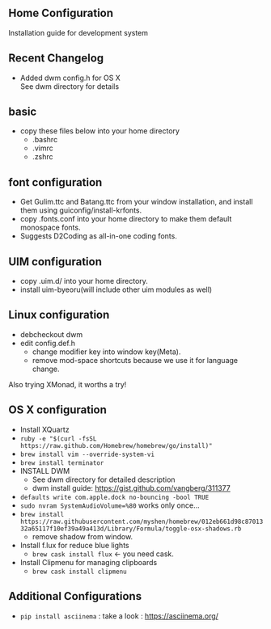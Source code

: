 Home Configuration
------------------

Installation guide for development system

## Recent Changelog

* Added dwm config.h for OS X  
  See dwm directory for details

## basic

* copy these files below into your home directory
  * .bashrc
  * .vimrc
  * .zshrc

## font configuration

* Get Gulim.ttc and Batang.ttc from your window installation, and install them using guiconfig/install-krfonts.
* copy .fonts.conf into your home directory to make them default monospace fonts.
* Suggests D2Coding as all-in-one coding fonts.

## UIM configuration

* copy .uim.d/ into your home directory.
* install uim-byeoru(will include other uim modules as well)

## Linux configuration

* debcheckout dwm
* edit config.def.h
  * change modifier key into window key(Meta).
  * remove mod-space shortcuts because we use it for language change.

Also trying XMonad, it worths a try!

## OS X configuration

* Install XQuartz
* `ruby -e "$(curl -fsSL https://raw.github.com/Homebrew/homebrew/go/install)"`
* `brew install vim --override-system-vi`
* `brew install terminator`
* INSTALL DWM
  * See dwm directory for detailed description
  * dwm install guide: https://gist.github.com/vangberg/311377
* `defaults write com.apple.dock no-bouncing -bool TRUE`
* `sudo nvram SystemAudioVolume=%80` works only once...
* `brew install https://raw.githubusercontent.com/myshen/homebrew/012eb661d98c8701332a65117f10ef39a49a413d/Library/Formula/toggle-osx-shadows.rb`
  * remove shadow from window.
* Install f.lux for reduce blue lights
  * `brew cask install flux` <- you need cask.
* Install Clipmenu for managing clipboards
  * `brew cask install clipmenu` 

## Additional Configurations

* `pip install asciinema` : take a look : https://asciinema.org/
